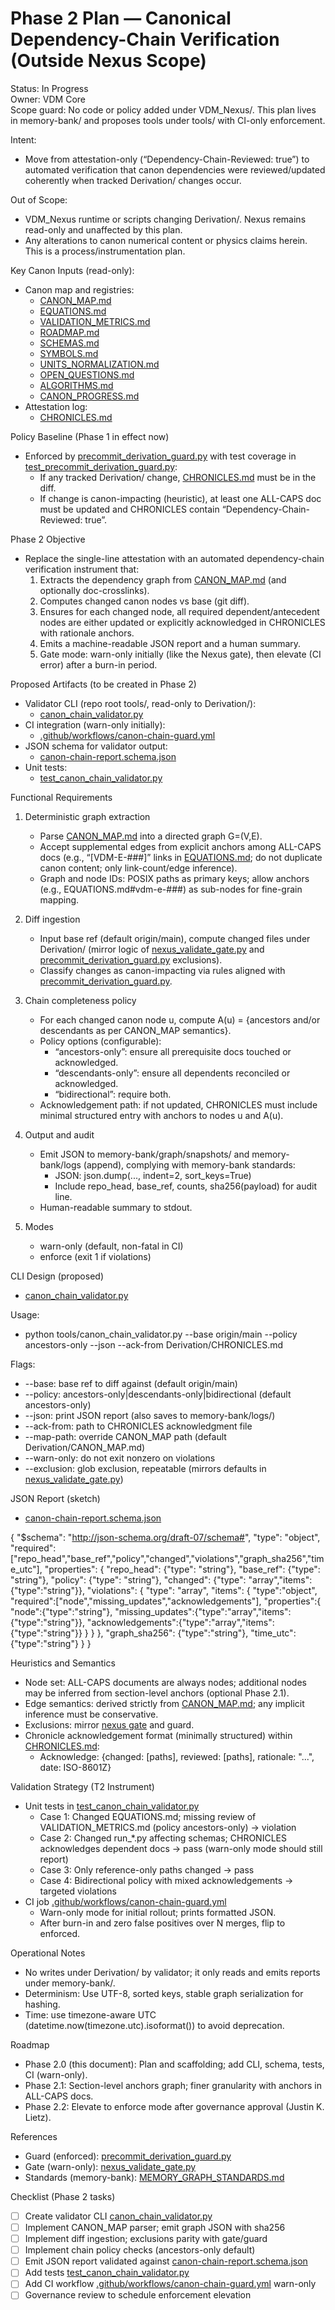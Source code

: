 # Phase 2 Plan — Canonical Dependency-Chain Verification (Outside Nexus Scope)

Status: In Progress  
Owner: VDM Core  
Scope guard: No code or policy added under VDM_Nexus/. This plan lives in memory-bank/ and proposes tools under tools/ with CI-only enforcement.

Intent:
- Move from attestation-only (“Dependency-Chain-Reviewed: true”) to automated verification that canon dependencies were reviewed/updated coherently when tracked Derivation/ changes occur.

Out of Scope:
- VDM_Nexus runtime or scripts changing Derivation/. Nexus remains read-only and unaffected by this plan.
- Any alterations to canon numerical content or physics claims herein. This is a process/instrumentation plan.

Key Canon Inputs (read-only):
- Canon map and registries:
  - [CANON_MAP.md](../../Derivation/CANON_MAP.md:1)
  - [EQUATIONS.md](../../Derivation/EQUATIONS.md:1)
  - [VALIDATION_METRICS.md](../../Derivation/VALIDATION_METRICS.md:1)
  - [ROADMAP.md](../../Derivation/ROADMAP.md:1)
  - [SCHEMAS.md](../../Derivation/SCHEMAS.md:1)
  - [SYMBOLS.md](../../Derivation/SYMBOLS.md:1)
  - [UNITS_NORMALIZATION.md](../../Derivation/UNITS_NORMALIZATION.md:1)
  - [OPEN_QUESTIONS.md](../../Derivation/OPEN_QUESTIONS.md:1)
  - [ALGORITHMS.md](../../Derivation/ALGORITHMS.md:1)
  - [CANON_PROGRESS.md](../../Derivation/CANON_PROGRESS.md:1)
- Attestation log:
  - [CHRONICLES.md](../../Derivation/CHRONICLES.md:1)

Policy Baseline (Phase 1 in effect now)
- Enforced by [precommit_derivation_guard.py](../../VDM_Nexus/scripts/precommit_derivation_guard.py:1) with test coverage in [test_precommit_derivation_guard.py](../../VDM_Nexus/scripts/tests/test_precommit_derivation_guard.py:1):
  - If any tracked Derivation/ change, [CHRONICLES.md](../../Derivation/CHRONICLES.md:1) must be in the diff.
  - If change is canon-impacting (heuristic), at least one ALL-CAPS doc must be updated and CHRONICLES contain “Dependency-Chain-Reviewed: true”.

Phase 2 Objective
- Replace the single-line attestation with an automated dependency-chain verification instrument that:
  1) Extracts the dependency graph from [CANON_MAP.md](../../Derivation/CANON_MAP.md:1) (and optionally doc-crosslinks).
  2) Computes changed canon nodes vs base (git diff).
  3) Ensures for each changed node, all required dependent/antecedent nodes are either updated or explicitly acknowledged in CHRONICLES with rationale anchors.
  4) Emits a machine-readable JSON report and a human summary.
  5) Gate mode: warn-only initially (like the Nexus gate), then elevate (CI error) after a burn-in period.

Proposed Artifacts (to be created in Phase 2)
- Validator CLI (repo root tools/, read-only to Derivation/):
  - [canon_chain_validator.py](../../tools/canon_chain_validator.py:1)
- CI integration (warn-only initially):
  - [.github/workflows/canon-chain-guard.yml](../../.github/workflows/canon-chain-guard.yml:1)
- JSON schema for validator output:
  - [canon-chain-report.schema.json](../../tools/schemas/canon-chain-report.schema.json:1)
- Unit tests:
  - [test_canon_chain_validator.py](../../tools/tests/test_canon_chain_validator.py:1)

Functional Requirements
1) Deterministic graph extraction
   - Parse [CANON_MAP.md](../../Derivation/CANON_MAP.md:1) into a directed graph G=(V,E).
   - Accept supplemental edges from explicit anchors among ALL-CAPS docs (e.g., “[VDM-E-###]” links in [EQUATIONS.md](../../Derivation/EQUATIONS.md:1); do not duplicate canon content; only link-count/edge inference).
   - Graph and node IDs: POSIX paths as primary keys; allow anchors (e.g., EQUATIONS.md#vdm-e-###) as sub-nodes for fine-grain mapping.

2) Diff ingestion
   - Input base ref (default origin/main), compute changed files under Derivation/ (mirror logic of [nexus_validate_gate.py](../../VDM_Nexus/scripts/nexus_validate_gate.py:104) and [precommit_derivation_guard.py](../../VDM_Nexus/scripts/precommit_derivation_guard.py:146) exclusions).
   - Classify changes as canon-impacting via rules aligned with [precommit_derivation_guard.py](../../VDM_Nexus/scripts/precommit_derivation_guard.py:81).

3) Chain completeness policy
   - For each changed canon node u, compute A(u) = {ancestors and/or descendants as per CANON_MAP semantics}.
   - Policy options (configurable):
     - “ancestors-only”: ensure all prerequisite docs touched or acknowledged.
     - “descendants-only”: ensure all dependents reconciled or acknowledged.
     - “bidirectional”: require both.
   - Acknowledgement path: if not updated, CHRONICLES must include minimal structured entry with anchors to nodes u and A(u).

4) Output and audit
   - Emit JSON to memory-bank/graph/snapshots/ and memory-bank/logs (append), complying with memory-bank standards:
     - JSON: json.dump(..., indent=2, sort_keys=True)
     - Include repo_head, base_ref, counts, sha256(payload) for audit line.
   - Human-readable summary to stdout.

5) Modes
   - warn-only (default, non-fatal in CI)
   - enforce (exit 1 if violations)

CLI Design (proposed)
- [canon_chain_validator.py](../../tools/canon_chain_validator.py:1)

Usage:
- python tools/canon_chain_validator.py --base origin/main --policy ancestors-only --json --ack-from Derivation/CHRONICLES.md

Flags:
- --base: base ref to diff against (default origin/main)
- --policy: ancestors-only|descendants-only|bidirectional (default ancestors-only)
- --json: print JSON report (also saves to memory-bank/logs/)
- --ack-from: path to CHRONICLES acknowledgment file
- --map-path: override CANON_MAP path (default Derivation/CANON_MAP.md)
- --warn-only: do not exit nonzero on violations
- --exclusion: glob exclusion, repeatable (mirrors defaults in [nexus_validate_gate.py](../../VDM_Nexus/scripts/nexus_validate_gate.py:53))

JSON Report (sketch)
- [canon-chain-report.schema.json](../../tools/schemas/canon-chain-report.schema.json:1)

{
  "$schema": "http://json-schema.org/draft-07/schema#",
  "type": "object",
  "required": ["repo_head","base_ref","policy","changed","violations","graph_sha256","time_utc"],
  "properties": {
    "repo_head": {"type": "string"},
    "base_ref": {"type": "string"},
    "policy": {"type": "string"},
    "changed": {"type": "array","items":{"type":"string"}},
    "violations": {
      "type": "array",
      "items": {
        "type":"object",
        "required":["node","missing_updates","acknowledgements"],
        "properties":{
          "node":{"type":"string"},
          "missing_updates":{"type":"array","items":{"type":"string"}},
          "acknowledgements":{"type":"array","items":{"type":"string"}}
        }
      }
    },
    "graph_sha256": {"type":"string"},
    "time_utc": {"type":"string"}
  }
}

Heuristics and Semantics
- Node set: ALL-CAPS documents are always nodes; additional nodes may be inferred from section-level anchors (optional Phase 2.1).
- Edge semantics: derived strictly from [CANON_MAP.md](../../Derivation/CANON_MAP.md:1); any implicit inference must be conservative.
- Exclusions: mirror [nexus gate](../../VDM_Nexus/scripts/nexus_validate_gate.py:53) and guard.
- Chronicle acknowledgement format (minimally structured) within [CHRONICLES.md](../../Derivation/CHRONICLES.md:1):
  - Acknowledge: {changed: [paths], reviewed: [paths], rationale: "...", date: ISO-8601Z}

Validation Strategy (T2 Instrument)
- Unit tests in [test_canon_chain_validator.py](../../tools/tests/test_canon_chain_validator.py:1)
  - Case 1: Changed EQUATIONS.md; missing review of VALIDATION_METRICS.md (policy ancestors-only) → violation
  - Case 2: Changed run_*.py affecting schemas; CHRONICLES acknowledges dependent docs → pass (warn-only mode should still report)
  - Case 3: Only reference-only paths changed → pass
  - Case 4: Bidirectional policy with mixed acknowledgements → targeted violations
- CI job [.github/workflows/canon-chain-guard.yml](../../.github/workflows/canon-chain-guard.yml:1)
  - Warn-only mode for initial rollout; prints formatted JSON.
  - After burn-in and zero false positives over N merges, flip to enforced.

Operational Notes
- No writes under Derivation/ by validator; it only reads and emits reports under memory-bank/.
- Determinism: Use UTF-8, sorted keys, stable graph serialization for hashing.
- Time: use timezone-aware UTC (datetime.now(timezone.utc).isoformat()) to avoid deprecation.

Roadmap
- Phase 2.0 (this document): Plan and scaffolding; add CLI, schema, tests, CI (warn-only).
- Phase 2.1: Section-level anchors graph; finer granularity with anchors in ALL-CAPS docs.
- Phase 2.2: Elevate to enforce mode after governance approval (Justin K. Lietz).

References
- Guard (enforced): [precommit_derivation_guard.py](../../VDM_Nexus/scripts/precommit_derivation_guard.py:1)
- Gate (warn-only): [nexus_validate_gate.py](../../VDM_Nexus/scripts/nexus_validate_gate.py:1)
- Standards (memory-bank): [MEMORY_GRAPH_STANDARDS.md](../MEMORY_GRAPH_STANDARDS.md:188)

Checklist (Phase 2 tasks)
- [ ] Create validator CLI [canon_chain_validator.py](../../tools/canon_chain_validator.py:1)
- [ ] Implement CANON_MAP parser; emit graph JSON with sha256
- [ ] Implement diff ingestion; exclusions parity with gate/guard
- [ ] Implement chain policy checks (ancestors-only default)
- [ ] Emit JSON report validated against [canon-chain-report.schema.json](../../tools/schemas/canon-chain-report.schema.json:1)
- [ ] Add tests [test_canon_chain_validator.py](../../tools/tests/test_canon_chain_validator.py:1)
- [ ] Add CI workflow [.github/workflows/canon-chain-guard.yml](../../.github/workflows/canon-chain-guard.yml:1) warn-only
- [ ] Governance review to schedule enforcement elevation